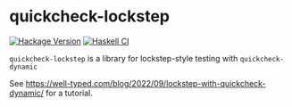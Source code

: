 # quickcheck-lockstep

[![Hackage Version](https://img.shields.io/hackage/v/quickcheck-lockstep?label=hackage%20quickcheck-lockstep)](https://hackage.haskell.org/package/quickcheck-lockstep)
[![Haskell CI](https://img.shields.io/github/actions/workflow/status/well-typed/quickcheck-lockstep/haskell.yml?label=Build)](https://github.com/well-typed/quickcheck-lockstep/actions/workflows/haskell.yml)

`quickcheck-lockstep` is a library for lockstep-style testing with `quickcheck-dynamic`

See https://well-typed.com/blog/2022/09/lockstep-with-quickcheck-dynamic/
for a tutorial.
